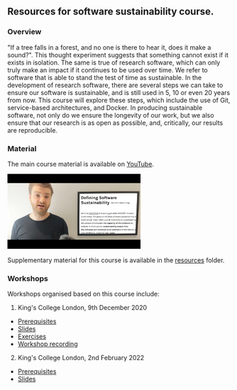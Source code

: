 ## Resources for software sustainability course.

### Overview

"If a tree falls in a forest, and no one is there to hear it, does it make a sound?". 
This thought experiment suggests that something cannot exist if it exists in isolation. 
The same is true of research software, which can only truly make an impact if it continues to be used over time.
We refer to software that is able to stand the test of time as sustainable.
In the development of research software, there are several steps we can take to ensure our software is sustainable, and is still used in 5, 10 or even 20 years from now.
This course will explore these steps, which include the use of Git, service-based architectures, and Docker.
In producing sustainable software, not only do we ensure the longevity of our work, but we also ensure that our research is as open as possible, and, critically, our results are reproducible.

### Material

The main course material is available on [YouTube](https://www.youtube.com/watch?v=XsjLdUJ972Q&list=PLxyHJ_wep1_DPbvtFl_-EGyoz2pVt-n1_).

<img src="course.png" alt="course" width="300"/>

Supplementary material for this course is available in the [resources](resources/) folder.

### Workshops

Workshops organised based on this course include:

1. King's College London, 9th December 2020

- [Prerequisites](workshops/kcl/2020/workshop.md)
- [Slides](workshops/kcl/2020/workshop-slides.md)
- [Exercises](workshops/kcl/2020/workshop-exercise.md)
- [Workshop recording](https://youtu.be/h3GlvSaurvc)

2. King's College London, 2nd February 2022

- [Prerequisites](workshops/kcl/2022/workshop.md)
- [Slides](workshops/kcl/2022/workshop-slides.md)
